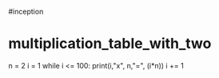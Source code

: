 #inception
# multiplication_table_with_two
n = 2
i = 1
while i <= 100:
  print(i,"x", n,"=", (i*n))
  i += 1
  
  
